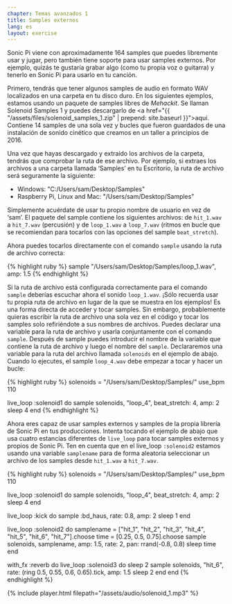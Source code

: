 ```yaml
---
chapter: Temas avanzados 1
title: Samples externos
lang: es
layout: exercise
---
```


Sonic Pi viene con aproximadamente 164 samples que puedes libremente usar y jugar, pero también tiene soporte para usar samples externos. Por ejemplo, quizás te gustaría grabar algo (como tu propia voz o guitarra) y tenerlo en Sonic Pi para usarlo en tu canción.

Primero, tendrás que tener algunos samples de audio en formato WAV localizados en una carpeta en tu disco duro. En los siguientes ejemplos, estamos usando un paquete de samples libres de *Mehackit*. Se llaman Solenoid Samples 1 y puedes descargarlo de <a href="{{ "/assets/files/solenoid_samples_1.zip" | prepend: site.baseurl }}">aquí</a>. Contiene 14 samples de una sola vez y bucles que fueron guardados de una instalación de sonido cinético que creamos en un taller a principios de 2016.

Una vez que hayas descargado y extraído los archivos de la carpeta, tendrás que comprobar la ruta de ese archivo. Por ejemplo, si extraes los archivos a una carpeta llamada ‘Samples’ en tu Escritorio, la ruta de archivo será seguramente la siguiente:

* Windows: "C:/Users/sam/Desktop/Samples" 
* Raspberry Pi, Linux and Mac: "/Users/sam/Desktop/Samples" 

Simplemente acuérdate de usar tu propio nombre de usuario en vez de ‘sam’. El paquete del sample contiene los siguientes archivos: de `hit_1.wav` a `hit_7.wav` (percusión) y de `loop_1.wav` a `loop_7.wav` (ritmos en bucle que se recomiendan para tocarlos con las opciones del sample `beat_stretch`).

Ahora puedes tocarlos directamente con el comando `sample` usando la ruta de archivo correcta:

{% highlight ruby %}
sample "/Users/sam/Desktop/Samples/loop_1.wav", amp: 1.5
{% endhighlight %}

Si la ruta de archivo está configurada correctamente para el comando `sample` deberías escuchar ahora el sonido `loop_1.wav`. ¡Sólo recuerda usar tu propia ruta de archivo en lugar de la que se muestra en los ejemplos! Es una forma directa de acceder y tocar samples. Sin embargo, probablemente quieras escribir la ruta de archivo una sola vez en el código y tocar los samples solo refiriéndote a sus nombres de archivos. Puedes declarar una variable para la ruta de archivo y usarla conjuntamente con el comando `sample`. Después de sample puedes introducir el nombre de la variable que contiene la ruta de archivo y luego el nombre del `sample`. Declararemos una variable para la ruta del archivo llamada `solenoids` en el ejemplo de abajo. Cuando lo ejecutes, el sample `loop_4.wav` debe empezar a tocar y hacer un bucle: 

{% highlight ruby %}
solenoids = "/Users/sam/Desktop/Samples/"
use_bpm 110

live_loop :solenoid1 do
  sample solenoids, "loop_4", beat_stretch: 4, amp: 2
  sleep 4
end
{% endhighlight %}

Ahora eres capaz de usar samples externos y samples de la propia librería de Sonic Pi en tus producciones. Intenta tocando el ejemplo de abajo que usa cuatro estancias diferentes de `live_loop` para tocar samples externos y propios de Sonic Pi. Ten en cuenta que en el live_loop `:solenoid2` estamos usando una variable `samplename` para de forma aleatoria seleccionar un archivo de los samples desde `hit_1.wav` a `hit_7.wav`.

{% highlight ruby %}
solenoids = "/Users/sam/Desktop/Samples/"
use_bpm 110

live_loop :solenoid1 do
  sample solenoids, "loop_4", beat_stretch: 4, amp: 2
  sleep 4
end

live_loop :kick do
  sample :bd_haus, rate: 0.8, amp: 2
  sleep 1
end

live_loop :solenoid2 do
  samplename = ["hit_1", "hit_2", "hit_3", "hit_4", "hit_5", "hit_6", "hit_7"].choose
  time = [0.25, 0.5, 0.75].choose
  sample solenoids, samplename, amp: 1.5, rate: 2, pan: rrand(-0.8, 0.8)
  sleep time
end

with_fx :reverb do
  live_loop :solenoid3 do
    sleep 2
    sample solenoids, "hit_6", rate: (ring 0.5, 0.55, 0.6, 0.65).tick, amp: 1.5
    sleep 2
  end
end
{% endhighlight %}

{% include player.html filepath="/assets/audio/solenoid_1.mp3" %}
